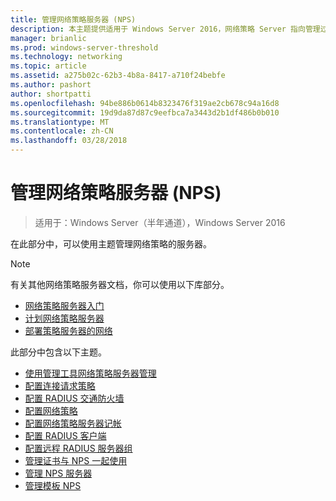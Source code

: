 ```yaml
---
title: 管理网络策略服务器 (NPS)
description: 本主题提供适用于 Windows Server 2016，网络策略 Server 指向管理过程，并包含指向有关 NPS 其他指南。
manager: brianlic
ms.prod: windows-server-threshold
ms.technology: networking
ms.topic: article
ms.assetid: a275b02c-62b3-4b8a-8417-a710f24bebfe
ms.author: pashort
author: shortpatti
ms.openlocfilehash: 94be886b0614b8323476f319ae2cb678c94a16d8
ms.sourcegitcommit: 19d9da87d87c9eefbca7a3443d2b1df486b0b010
ms.translationtype: MT
ms.contentlocale: zh-CN
ms.lasthandoff: 03/28/2018
---
```

# <a name="manage-network-policy-server-nps"></a>管理网络策略服务器 (NPS)

>适用于：Windows Server（半年通道），Windows Server 2016

在此部分中，可以使用主题管理网络策略的服务器。  
  
>[!NOTE]
>有关其他网络策略服务器文档，你可以使用以下库部分。  
>- [网络策略服务器入门](nps-getstart-top.md)
>- [计划网络策略服务器](nps-plan-top.md)
>- [部署策略服务器的网络](nps-deploy.md)  
  
此部分中包含以下主题。  
  
- [使用管理工具网络策略服务器管理](nps-admintools.md)
- [配置连接请求策略](nps-crp-configure.md)
- [配置 RADIUS 交通防火墙](nps-firewalls-configure.md)
- [配置网络策略](nps-np-configure.md)
- [配置网络策略服务器记帐](nps-accounting-configure.md)
- [配置 RADIUS 客户端](nps-radius-clients-configure.md)
- [配置远程 RADIUS 服务器组](nps-crp-rrsg-configure.md)
- [管理证书与 NPS 一起使用](nps-manage-certificates.md)
- [管理 NPS 服务器](nps-manage-servers.md)
- [管理模板 NPS](nps-manage-templates.md)

